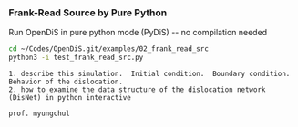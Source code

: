 ### Frank-Read Source by Pure Python
Run OpenDiS in pure python mode (PyDiS) -- no compilation needed

```bash
cd ~/Codes/OpenDiS.git/examples/02_frank_read_src
python3 -i test_frank_read_src.py
```

```{important}
1. describe this simulation.  Initial condition.  Boundary condition.  Behavior of the dislocation.
2. how to examine the data structure of the dislocation network (DisNet) in python interactive
```


```{hint}
prof. myungchul
```
